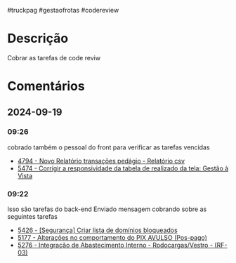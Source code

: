 #truckpag #gestaofrotas #codereview
# Descrição 
Cobrar as tarefas de code reviw 

# Comentários 
## 2024-09-19
### 09:26
cobrado também o pessoal do front para verificar as tarefas vencidas
- [4794 - Novo Relatório transações pedágio - Relatório csv](https://truckpag.kanbanize.com/ctrl_board/2/cards/4794/details/)
- [5474 - Corrigir a responsividade da tabela de realizado da tela: Gestão à Vista](https://truckpag.kanbanize.com/ctrl_board/2/cards/5474/details/https://truckpag.kanbanize.com/ctrl_board/2/cards/5474/details/)
### 09:22
Isso são tarefas do back-end 
Enviado mensagem cobrando sobre as seguintes tarefas
- [5426 - [Segurança] Criar lista de domínios bloqueados](https://truckpag.kanbanize.com/ctrl_board/2/cards/5426/details/)
- [5177 - Alterações no comportamento do PIX AVULSO (Pos-pago)](https://truckpag.kanbanize.com/ctrl_board/2/cards/5177/details/)
- [5276 - Integração de Abastecimento Interno - Rodocargas/Vestro - (RF-03)](https://truckpag.kanbanize.com/ctrl_board/2/cards/5276/details/)